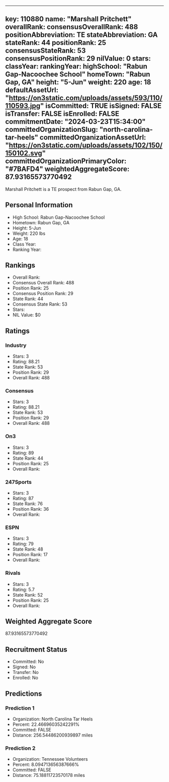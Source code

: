 ---
  key: 110880
  name: "Marshall Pritchett"
  overallRank: 
  consensusOverallRank: 488
  positionAbbreviation: TE
  stateAbbreviation: GA
  stateRank: 44
  positionRank: 25
  consensusStateRank: 53
  consensusPositionRank: 29
  nilValue: 0
  stars: 
  classYear: 
  rankingYear: 
  highSchool: "Rabun Gap-Nacoochee School"
  homeTown: "Rabun Gap, GA"
  height: "5-Jun"
  weight: 220
  age: 18
  defaultAssetUrl: "https://on3static.com/uploads/assets/593/110/110593.jpg"
  isCommitted: TRUE
  isSigned: FALSE
  isTransfer: FALSE
  isEnrolled: FALSE
  commitmentDate: "2024-03-23T15:34:00"
  committedOrganizationSlug: "north-carolina-tar-heels"
  committedOrganizationAssetUrl: "https://on3static.com/uploads/assets/102/150/150102.svg"
  committedOrganizationPrimaryColor: "#7BAFD4"
  weightedAggregateScore: 87.93165573770492
  ---
  
  Marshall Pritchett is a TE prospect from Rabun Gap, GA.
  
  ## Personal Information
  - High School: Rabun Gap-Nacoochee School
  - Hometown: Rabun Gap, GA
  - Height: 5-Jun
  - Weight: 220 lbs
  - Age: 18
  - Class Year: 
  - Ranking Year: 
  
  ## Rankings
  - Overall Rank: 
  - Consensus Overall Rank: 488
  - Position Rank: 25
  - Consensus Position Rank: 29
  - State Rank: 44
  - Consensus State Rank: 53
  - Stars: 
  - NIL Value: $0
  
  ## Ratings
  
  ### Industry
  - Stars: 3
  - Rating: 88.21
  - State Rank: 53
  - Position Rank: 29
  - Overall Rank: 488
  
  ### Consensus
  - Stars: 3
  - Rating: 88.21
  - State Rank: 53
  - Position Rank: 29
  - Overall Rank: 488
  
  ### On3
  - Stars: 3
  - Rating: 89
  - State Rank: 44
  - Position Rank: 25
  - Overall Rank: 
  
  ### 247Sports
  - Stars: 3
  - Rating: 87
  - State Rank: 76
  - Position Rank: 36
  - Overall Rank: 
  
  ### ESPN
  - Stars: 3
  - Rating: 79
  - State Rank: 48
  - Position Rank: 17
  - Overall Rank: 
  
  ### Rivals
  - Stars: 3
  - Rating: 5.7
  - State Rank: 52
  - Position Rank: 25
  - Overall Rank: 
  
  ## Weighted Aggregate Score
  87.93165573770492
  
  ## Recruitment Status
  - Committed: No
  - Signed: No
  - Transfer: No
  - Enrolled: No
  
  
  
  ## Predictions
  
  ### Prediction 1
  - Organization: North Carolina Tar Heels
  - Percent: 22.46696035242291%
  - Committed: FALSE
  - Distance: 256.54486200939897 miles
  
  ### Prediction 2
  - Organization: Tennessee Volunteers
  - Percent: 8.094713656387666%
  - Committed: FALSE
  - Distance: 75.18811723570178 miles
  